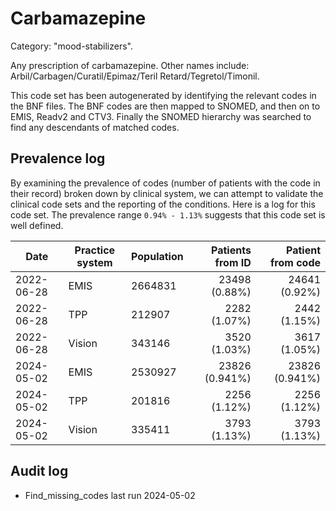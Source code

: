 # Carbamazepine

Category: "mood-stabilizers".

Any prescription of carbamazepine. Other names include: Arbil/Carbagen/Curatil/Epimaz/Teril Retard/Tegretol/Timonil.

This code set has been autogenerated by identifying the relevant codes in the BNF files. The BNF codes are then mapped to SNOMED, and then on to EMIS, Readv2 and CTV3. Finally the SNOMED hierarchy was searched to find any descendants of matched codes.

## Prevalence log

By examining the prevalence of codes (number of patients with the code in their record) broken down by clinical system, we can attempt to validate the clinical code sets and the reporting of the conditions. Here is a log for this code set. The prevalence range `0.94% - 1.13%` suggests that this code set is well defined.

| Date       | Practice system | Population | Patients from ID | Patient from code |
| ---------- | --------------- | ---------- | ---------------: | ----------------: |
| 2022-06-28 | EMIS            | 2664831    |    23498 (0.88%) |     24641 (0.92%) |
| 2022-06-28 | TPP             | 212907     |     2282 (1.07%) |      2442 (1.15%) |
| 2022-06-28 | Vision          | 343146     |     3520 (1.03%) |      3617 (1.05%) |
| 2024-05-02 | EMIS            | 2530927    |   23826 (0.941%) |    23826 (0.941%) |
| 2024-05-02 | TPP             | 201816     |     2256 (1.12%) |      2256 (1.12%) |
| 2024-05-02 | Vision          | 335411     |     3793 (1.13%) |      3793 (1.13%) |

## Audit log

- Find_missing_codes last run 2024-05-02
